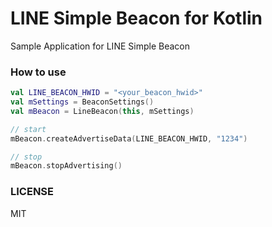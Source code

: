# LINE Simple Beacon for Kotlin

Sample Application for LINE Simple Beacon

### How to use

```kotlin
val LINE_BEACON_HWID = "<your_beacon_hwid>"
val mSettings = BeaconSettings()
val mBeacon = LineBeacon(this, mSettings)

// start
mBeacon.createAdvertiseData(LINE_BEACON_HWID, "1234")

// stop
mBeacon.stopAdvertising()
```

### LICENSE

MIT

